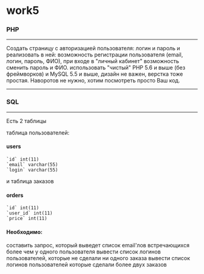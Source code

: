# work5
### PHP

-----

Создать страницу с авторизацией пользователя: логин и пароль и реализовать в ней:
возможность регистрации пользователя (email, логин, пароль, ФИО),
при входе в "личный кабинет" возможность сменить пароль и ФИО.
использовать "чистый" PHP 5.6 и выше (без фреймворков) и MySQL 5.5 и выше, дизайн не важен, верстка тоже простая. Наворотов не нужно, хотим посмотреть просто Ваш код.

-----

### SQL

-----
Есть 2 таблицы

таблица пользователей:

#### users

```
`id` int(11)
`email` varchar(55)
`login` varchar(55)
```

и таблица заказов

#### orders

```
`id` int(11)
`user_id` int(11)
`price` int(11)
```

#### Необходимо:

составить запрос, который выведет список email'лов встречающихся более чем у одного пользователя
вывести список логинов пользователей, которые не сделали ни одного заказа
вывести список логинов пользователей которые сделали более двух заказов